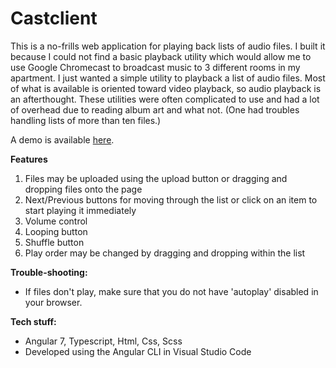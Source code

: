 # Castclient

This is a no-frills web application for playing back lists of audio files. I built it because I could not find a basic playback utility which would allow me to use Google Chromecast to broadcast music to 3 different rooms in my apartment. I just wanted a simple utility to playback a list of audio files. Most of what is available is oriented toward video playback, so audio playback is an afterthought. These utilities were often complicated to use and had a lot of overhead due to reading album art and what not. (One had troubles handling lists of more than ten files.)

A demo is available [here](https://castclient-234cf.firebaseapp.com/). 
 
**Features**
 1. Files may be uploaded using the upload button or dragging and dropping files onto the page
 2. Next/Previous buttons for moving through the list or click on an item to start playing it immediately
 3. Volume control
 4. Looping button
 5. Shuffle button
 6. Play order may be changed by dragging and dropping within the list

**Trouble-shooting:**
- If files don't play, make sure that you do not have 'autoplay' disabled in your browser.

**Tech stuff:**
- Angular 7, Typescript, Html, Css, Scss
- Developed using the Angular CLI in Visual Studio Code 
